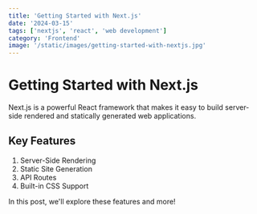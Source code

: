 ```yaml
---
title: 'Getting Started with Next.js'
date: '2024-03-15'
tags: ['nextjs', 'react', 'web development']
category: 'Frontend'
image: '/static/images/getting-started-with-nextjs.jpg'
---
```


# Getting Started with Next.js

Next.js is a powerful React framework that makes it easy to build server-side rendered and statically generated web applications.

## Key Features

1. Server-Side Rendering
2. Static Site Generation
3. API Routes
4. Built-in CSS Support

In this post, we'll explore these features and more!
